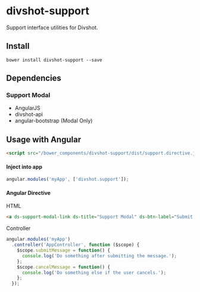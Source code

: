 # divshot-support

Support interface utilities for Divshot.

## Install

```
bower install divshot-support --save
```

## Dependencies

### Support Modal

* AngularJS
* divshot-api
* angular-bootstrap (Modal Only)

## Usage with Angular

```html
<script src="/bower_components/divshot-support/dist/support.directive.js"></script>
```

#### Inject into app

```js
angular.modules('myApp', ['divshot.support']);
```

#### Angular Directive

HTML

```html
<a ds-support-modal-link ds-title="Support Modal" ds-btn-label="Submit Message" ds-submit-callback="submitMessage()" ds-cancel-callback="cancelMessage()">Quick Support</a>
```

Controller

```js
angular.modules('myApp')
  .controller('AppController', function ($scope) {
    $scope.submitMessage = function() {
      console.log('Do something after submitting the message.');
    };
    $scope.cancelMessage = function() {
      console.log('Do something else if the user cancels.');
    };
  });
```
